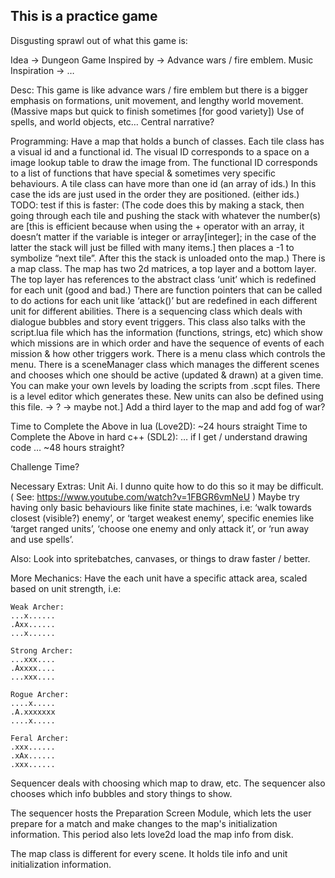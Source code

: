 ## This is a practice game

Disgusting sprawl out of what this game is:

Idea -> Dungeon Game
Inspired by -> Advance wars / fire emblem.
Music Inspiration -> …

Desc:
	This game is like advance wars / fire emblem but there is a bigger emphasis on formations, unit movement, and lengthy world movement. (Massive maps but quick to finish sometimes [for good variety]) Use of spells, and world objects, etc… Central narrative?

Programming:
	Have a map that holds a bunch of classes. Each tile class has a visual id and a functional id. The visual ID corresponds to a space on a image lookup table to draw the image from. The functional ID corresponds to a list of functions that have special & sometimes very specific behaviours. A tile class can have more than one id (an array of ids.) In this case the ids are just used in the order they are positioned. (either ids.)
TODO: test if this is faster: (The code does this by making a stack, then going through each tile and pushing the stack with whatever the number(s) are [this is efficient because when using the + operator with an array, it doesn’t matter if the variable is integer or array[integer]; in the case of the latter the stack will just be filled with many items.] then places a -1 to symbolize “next tile”. After this the stack is unloaded onto the map.)
	There is a map class. The map has two 2d matrices, a top layer and a bottom layer. The top layer has references to the abstract class ‘unit’ which is redefined for each unit (good and bad.) There are function pointers that can be called to do actions for each unit like ‘attack()’ but are redefined in each different unit for different abilities.
There is a sequencing class which deals with dialogue bubbles and story event triggers. This class also talks with the script.lua file which has the information (functions, strings, etc) which show which missions are in which order and have the sequence of events of each mission & how other triggers work.
There is a menu class which controls the menu.
There is a sceneManager class which manages the different scenes and chooses which one should be active (updated & drawn) at a given time.
You can make your own levels by loading the scripts from .scpt files. There is a level editor which generates these. New units can also be defined using this file. -> ? -> maybe not.]
Add a third layer to the map and add fog of war?

Time to Complete the Above in lua (Love2D): ~24 hours straight
Time to Complete the Above in hard c++ (SDL2): … if I get / understand drawing code … ~48 hours straight?

Challenge Time?

Necessary Extras:
	Unit Ai. I dunno quite how to do this so it may be difficult.
( See: https://www.youtube.com/watch?v=1FBGR6vmNeU )
Maybe try having only basic behaviours like finite state machines, i.e: ‘walk towards closest (visible?) enemy’, or ‘target weakest enemy’, specific enemies like ‘target ranged units’, ‘choose one enemy and only attack it’, or ‘run away and use spells’.

Also:
Look into spritebatches, canvases, or things to draw faster / better.

More Mechanics:
    Have the each unit have a specific attack area, scaled based on unit strength, i.e:

    Weak Archer:
    ...x......
    .Axx......
    ...x......

    Strong Archer:
    ...xxx....
    .Axxxx....
    ...xxx....

    Rogue Archer:
    ....x.....
    .A.xxxxxxx
    ....x.....

    Feral Archer:
    .xxx......
    .xAx......
    .xxx......



Sequencer deals with choosing which map to draw, etc.  The sequencer also chooses which info bubbles and story things to show.

The sequencer hosts the Preparation Screen Module, which lets the user prepare for a match and make changes to the map's initialization information.  This period also lets love2d load the map info from disk.  

The map class is different for every scene. It holds tile info and unit initialization information.
